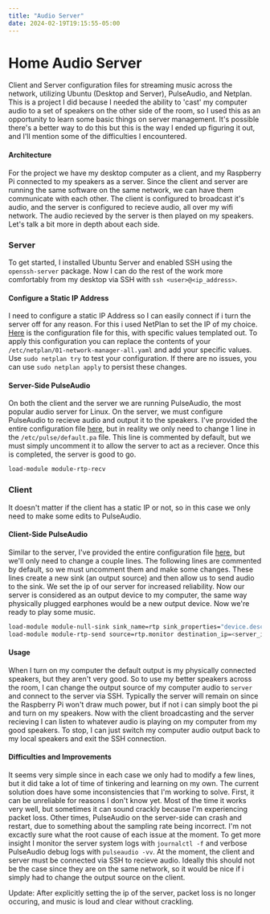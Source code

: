 ```yaml
---
title: "Audio Server"
date: 2024-02-19T19:15:55-05:00
---
```


# Home Audio Server

Client and Server configuration files for streaming music across the network, utilizing Ubuntu (Desktop and Server), PulseAudio, and Netplan. This is a project I did because I needed the ability to 'cast' my computer audio to a set of speakers on the other side of the room, so I used this as an opportunity to learn some basic things on server management. It's possible there's a better way to do this but this is the way I ended up figuring it out, and I'll mention some of the difficulties I encountered.

#### Architecture
For the project we have my desktop computer as a client, and my Raspberry Pi connected to my speakers as a server. Since the client and server are running the same software on the same network, we can have them communicate with each other. The client is configured to broadcast it's audio, and the server is configured to recieve audio, all over my wifi network. The audio recieved by the server is then played on my speakers. Let's talk a bit more in depth about each side.


### Server
To get started, I installed Ubuntu Server and enabled SSH using the `openssh-server` package. Now I can do the rest of the work more comfortably from my desktop via SSH with `ssh <user>@<ip_address>`. 

#### Configure a Static IP Address
I need to configure a static IP Address so I can easily connect if i turn the server off for any reason. For this i used NetPlan to set the IP of my choice. [Here](https://github.com/nickzombolas/audio-server/blob/main/server/netplan/01-network-manager-all.yaml) is the configuration file for this, with specific values templated out. To apply this configuration you can replace the contents of your `/etc/netplan/01-network-manager-all.yaml` and add your specific values. Use `sudo netplan try` to test your configuration. If there are no issues, you can use `sudo netplan apply` to persist these changes.

#### Server-Side PulseAudio
On both the client and the server we are running PulseAudio, the most popular audio server for Linux. On the server, we must configure PulseAudio to recieve audio and output it to the speakers. I've provided the entire configuration file [here](https://github.com/nickzombolas/audio-server/blob/main/server/pulseaudio/default.pa), but in reality we only need to change 1 line in the `/etc/pulse/default.pa` file. This line is commented by default, but we must simply uncomment it to allow the server to act as a reciever. Once this is completed, the server is good to go.

```bash
load-module module-rtp-recv
```

### Client
It doesn't matter if the client has a static IP or not, so in this case we only need to make some edits to PulseAudio.

#### Client-Side PulseAudio
Similar to the server, I've provided the entire configuration file [here](https://github.com/nickzombolas/audio-server/blob/main/client/pulseaudio/default.pa), but we'll only need to change a couple lines. The following lines are commented by default, so we must uncomment them and make some changes. These lines create a new sink (an output source) and then allow us to send audio to the sink. We set the ip of our server for increased reliability. Now our server is considered as an output device to my computer, the same way physically plugged earphones would be a new output device. Now we're ready to play some music.

```bash
load-module module-null-sink sink_name=rtp sink_properties="device.description='server'"
load-module module-rtp-send source=rtp.monitor destination_ip=<server_ip>
```


#### Usage
When I turn on my computer the default output is my physically connected speakers, but they aren't very good. So to use my better speakers across the room, I can change the output source of my computer audio to `server` and connect to the server via SSH. Typically the server will remain on since the Raspberry Pi won't draw much power, but if not i can simply boot the pi and turn on my speakers. Now with the client broadcasting and the server recieving I can listen to whatever audio is playing on my computer from my good speakers. To stop, I can just switch my computer audio output back to my local speakers and exit the SSH connection.



#### Difficulties and Improvements
It seems very simple since in each case we only had to modify a few lines, but it did take a lot of time of tinkering and learning on my own. The current solution does have some inconsistencies that I'm working to solve. First, it can be unreliable for reasons I don't know yet. Most of the time it works very well, but sometimes it can sound crackly because I'm experiencing packet loss. Other times, PulseAudio on the server-side can crash and restart, due to something about the sampling rate being incorrect. I'm not excactly sure what the root cause of each issue at the moment. To get more insight I monitor the server system logs with `journalctl -f` and verbose PulseAudio debug logs with `pulseaudio -vv`. At the moment, the client and server must be connected via SSH to recieve audio. Ideally this should not be the case since they are on the same network, so it would be nice if i simply had to change the output source on the client. 

Update:
After explicitly setting the ip of the server, packet loss is no longer occuring, and music is loud and clear without crackling. 
